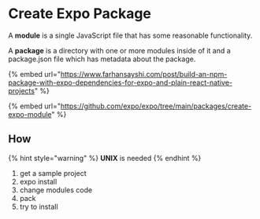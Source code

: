 # Create Expo Package

A **module** is a single JavaScript file that has some reasonable functionality.

A **package** is a directory with one or more modules inside of it and a package.json file which has metadata about the package.

{% embed url="https://www.farhansayshi.com/post/build-an-npm-package-with-expo-dependencies-for-expo-and-plain-react-native-projects" %}

{% embed url="https://github.com/expo/expo/tree/main/packages/create-expo-module" %}

## How

{% hint style="warning" %}
**UNIX** is needed
{% endhint %}

1. get a sample project
2. expo install
3. change modules code
4. pack
5. try to install&#x20;
